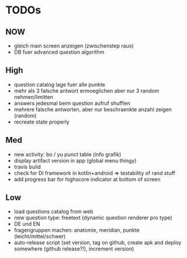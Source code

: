 
# TODOs

## NOW
* gleich main screen anzeigen (zwischenstep raus)
* DB fuer advanced question algorithm

## High
* question catalog lage fuer alle punkte
* mehr als 3 falsche antwort ermoeglichen aber nur 3 random nehmen/limitten
* answers jedesmal beim question aufruf shufflen
* mehrere falsche antworten, aber nur beschraenkte anzahl zeigen (random)
* recreate state properly

## Med
* new activity: bo / yu punct table (info grafik)
* display artifact version in app (global menu thingy)
* travis build
* check for DI framework in kotlin+android => testability of rand stuff
* add progress bar for highscore indicator at bottom of screen

## Low
* load questions catalog from web
* new question type: freetext (dynamic question renderer pro type)
* DE und EN
* fragengruppen machen: anatomie, meridian, punkte (leicht/mittel/schwer)
* auto-release script (set version, tag on github, create apk and deploy somewhere (github release?!), increment version)
